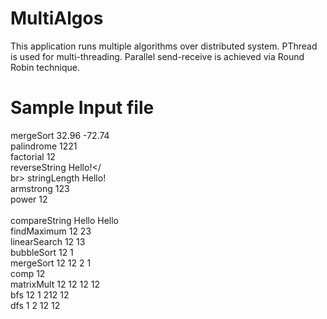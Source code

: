 # MultiAlgos

This application runs multiple algorithms over distributed system. PThread is used for multi-threading. Parallel send-receive is achieved via Round Robin technique. </br>

# Sample Input file </br>
mergeSort 32.96 -72.74 </br>
palindrome 1221</br>
factorial 12</br>
reverseString Hello!</</br>br>
stringLength Hello!</br>
armstrong 123</br>
power 12</br></br>
compareString Hello Hello</br>
findMaximum 12 23</br>
linearSearch 12 13</br>
bubbleSort 12 1</br>
mergeSort 12 12 2 1</br>
comp 12 </br>
matrixMult 12 12 12 12</br>
bfs 12 1 212  12</br>
dfs 1 2  12  12</br>
